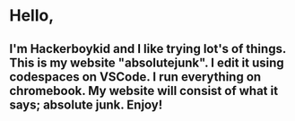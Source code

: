 <h1> Hello,</h1>
<h2> I'm Hackerboykid and I like trying lot's of things. This is my website "absolutejunk". I edit it using codespaces on VSCode. I run everything on chromebook. My website will consist of what it says; absolute junk. Enjoy!</h2>
